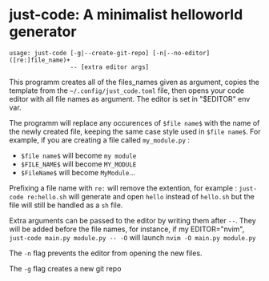 just-code: A minimalist helloworld generator
============================================

```
usage: just-code [-g|--create-git-repo] [-n|--no-editor] ([re:]file_name)+
                 -- [extra editor args]
```

This programm creates all of the files_names given as argument, copies the
template from the `~/.config/just_code.toml` file, then opens your code editor
with all file names as argument. The editor is set in "$EDITOR" env var.

The programm will replace any occurences of `$file name$` with the name of the
newly created file, keeping the same case style used in `$file name$`.
For example, if you are creating a file called `my_module.py` :

- `$file name$` will become `my module`
- `$FILE_NAME$` will become `MY_MODULE`
- `$FileName$`  will become `MyModule`…

Prefixing a file name with `re:` will remove the extention, for example :
`just-code re:hello.sh` will generate and open `hello` instead of `hello.sh`
but the file will still be handled as a `sh` file.

Extra arguments can be passed to the editor by writing them after `--`.
They will be added before the file names, for instance, if my EDITOR="nvim",
`just-code main.py module.py -- -O` will launch `nvim -O main.py module.py`

The `-n` flag prevents the editor from opening the new files.

The `-g` flag creates a new git repo
